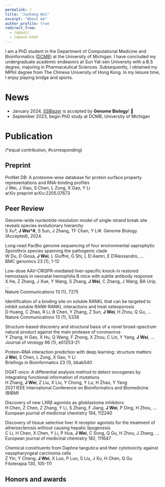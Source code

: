 ```yaml
---
permalink: /
title: "Junkang Wei"
excerpt: "About me"
author_profile: true
redirect_from: 
  - /about/
  - /about.html
---
```


I am a PhD student in the Department of Computational Medicine and Bioinformatics ([DCMB](https://medicine.umich.edu/dept/computational-medicine-bioinformatics)) at the University of Michigan. I have concluded my undergraduate academic endeavors at Sun Yat-sen University with a B.S degree, majoring in Pharmaceutical Sciences. Subsequently, I obtained my MPhil degree from The Chinese University of Hong Kong. In my leisure time, I enjoy playing bridge and sports. 

News
======

* January 2024, [SSBlazer](https://proj.cse.cuhk.edu.hk/aihlab/ssblazer/) is accepted by __Genome Biology__! 🎉 
* September 2023, begin PhD study at DCMB, University of Michigan

Publication
======  
(*equal contribution, #corresponding)

Preprint
------
ProNet DB: A proteome-wise database for protein surface property representations and RNA-binding profiles  
J Wei, J Xiao, S Chen, L Zong, X Gao, Y Li  
arXiv preprint arXiv:2205.07673

Peer Review
------
Genome-wide nucleotide-resolution model of single-strand break site reveals species evolutionary hierarchy  
S Xu*, __J Wei*#__, S Sun, J Zhang, TF Chan, Y Li#. Genome Biology (Accepted), 2024.

Long-read PacBio genome sequencing of four environmental saprophytic Sporothrix species spanning the pathogenic clade  
W Du, D Giosa, __J Wei__, L Giuffrè, G Shi, L El Aamri, E D’Alessandro, ...  
BMC genomics 23 (1), 1-12

Low-dose AAV-CRISPR-mediated liver-specific knock-in restored hemostasis in neonatal hemophilia B mice with subtle antibody response  
X He, Z Zhang, J Xue, Y Wang, S Zhang, __J Wei__, C Zhang, J Wang, BA Urip, ...  
Nature Communications 13 (1), 7275

Identification of a binding site on soluble RANKL that can be targeted to inhibit soluble RANK-RANKL interactions and treat osteoporosis  
D Huang, C Zhao, R Li, B Chen, Y Zhang, Z Sun, __J Wei__, H Zhou, Q Gu, ...  
Nature Communications 13 (1), 5338

Structure-based discovery and structural basis of a novel broad-spectrum natural product against the main protease of coronavirus  
Y Zhang, H Gao, X Hu, Q Wang, F Zhong, X Zhou, C Lin, Y Yang, __J Wei__, ...  
Journal of virology 96 (1), e01253-21

Protein–RNA interaction prediction with deep learning: structure matters  
__J Wei__, S Chen, L Zong, X Gao, Y Li  
Briefings in Bioinformatics 23 (1), bbab540

DGAT-onco: A differential analysis method to detect oncogenes by integrating functional information of mutations  
H Zhang, __J Wei__, Z Liu, X Liu, Y Chong, Y Lu, H Zhao, Y Yang  
2021 IEEE International Conference on Bioinformatics and Biomedicine (BIBM)

Discovery of new LXRβ agonists as glioblastoma inhibitors  
H Chen, Z Chen, Z Zhang, Y Li, S Zhang, F Jiang, __J Wei__, P Ding, H Zhou, ...  
European journal of medicinal chemistry 194, 112240

Discovery of tissue selective liver X receptor agonists for the treatment of atherosclerosis without causing hepatic lipogenesis  
C Li, H Chen, X Chen, Y Li, P Hua, __J Wei__, C Song, Q Gu, H Zhou, J Zhang, ...  
European journal of medicinal chemistry 182, 111647

Chemical constituents from Daphne tangutica and their cytotoxicity against nasopharyngeal carcinoma cells  
Z Yin, Y Cheng, __J Wei__, X Luo, P Luo, S Liu, J Xu, H Chen, Q Gu  
Fitoterapia 130, 105-111

Honors and awards
------


